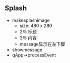 ## Splash

* makesplashimage
  * size: 480 x 280
  * 2/5 标题
  * 3/5 内容
  * message显示在左下脚
* showmessage
* qApp->processEvent